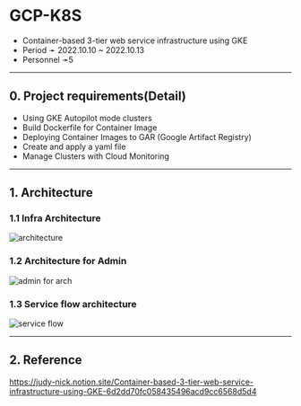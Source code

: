 # GCP-K8S
* Container-based 3-tier web service infrastructure using GKE
* Period ➛ 2022.10.10 ~ 2022.10.13
* Personnel ➛5

----
## 0. Project requirements(Detail)
* Using GKE Autopilot mode clusters
* Build Dockerfile for Container Image
* Deploying Container Images to GAR (Google Artifact Registry)
* Create and apply a yaml file
* Manage Clusters with Cloud Monitoring

----
## 1. Architecture
### 1.1 Infra Architecture
![architecture](https://user-images.githubusercontent.com/110655818/218419645-7561f767-f089-4730-8479-529604d1dbbf.jpg)

### 1.2 Architecture for Admin
![admin for arch](https://user-images.githubusercontent.com/110655818/217470751-b50eb232-3b82-4118-870b-c756ee857c9a.jpg)

### 1.3 Service flow architecture
![service flow](https://user-images.githubusercontent.com/110655818/218428624-337d9c42-5e9d-44aa-99c8-7082ae4a6d03.jpg)

----
## 2. Reference
https://judy-nick.notion.site/Container-based-3-tier-web-service-infrastructure-using-GKE-6d2dd70fc058435496acd9cc6568d5d4
